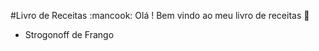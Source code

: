 #Livro de Receitas :mancook: 
Olá ! Bem vindo ao meu livro de receitas :wave:
 * Strogonoff de Frango
